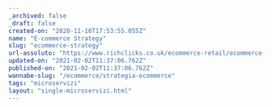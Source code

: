 ```yaml
---
_archived: false
_draft: false
created-on: "2020-11-10T17:53:55.055Z"
name: "E-commerce Strategy"
slug: "ecommerce-strategy"
url-assoluto: "https://www.richclicks.co.uk/ecommerce-retail/ecommerce-strategy"
updated-on: "2021-02-02T11:37:06.762Z"
published-on: "2021-02-02T11:37:06.762Z"
wannabe-slug: "/ecommerce/strategia-ecommerce"
tags: "microservizi"
layout: "single-microservizi.html"
---
```



